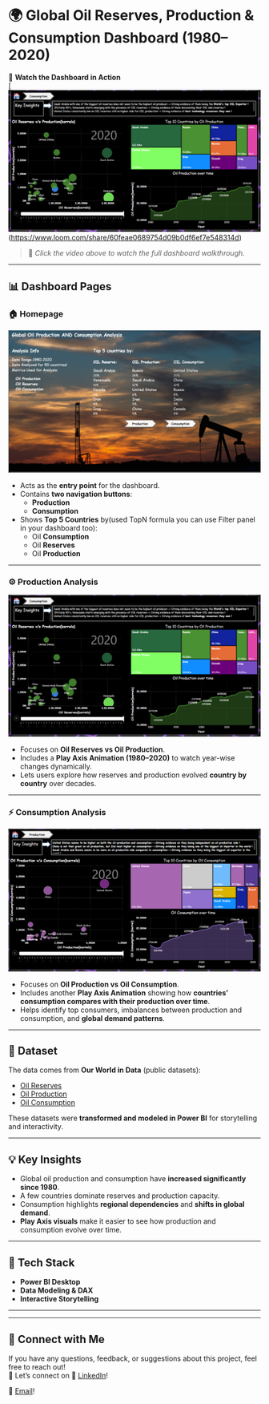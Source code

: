 # 🌍 Global Oil Reserves, Production & Consumption Dashboard (1980–2020)

🚀 **Watch the Dashboard in Action**  
[![Dashboard Demo](Pages/production.png)(https://www.loom.com/share/60feae0689754d09b0df6ef7e548314d)

> 🎥 *Click the video above to watch the full dashboard walkthrough.*

---

## 📊 Dashboard Pages

### 🏠 Homepage
![Homepage Screenshot](Pages/homepage.png)

- Acts as the **entry point** for the dashboard.  
- Contains **two navigation buttons**:  
  - **Production**  
  - **Consumption**  
- Shows **Top 5 Countries** by(used TopN formula you can use Filter panel in your dashboard too):
  - Oil **Consumption**  
  - Oil **Reserves**  
  - Oil **Production**  

---

### ⚙️ Production Analysis
![Production Screenshot](Pages/production.png)

- Focuses on **Oil Reserves vs Oil Production**.  
- Includes a **Play Axis Animation (1980–2020)** to watch year-wise changes dynamically.  
- Lets users explore how reserves and production evolved **country by country** over decades.  

---

### ⚡ Consumption Analysis
![Consumption Screenshot](Pages/consumption.png)

- Focuses on **Oil Production vs Oil Consumption**.  
- Includes another **Play Axis Animation** showing how **countries’ consumption compares with their production over time**.  
- Helps identify top consumers, imbalances between production and consumption, and **global demand patterns**.  

---

## 📂 Dataset

The data comes from **Our World in Data** (public datasets):

- [Oil Reserves](https://ourworldindata.org/grapher/oil-proved-reserves?country=~OWID_WRL)  
- [Oil Production](https://ourworldindata.org/grapher/oil-production-by-region)  
- [Oil Consumption](https://ourworldindata.org/grapher/oil-consumption-by-region-terawatt-hours-twh)  

These datasets were **transformed and modeled in Power BI** for storytelling and interactivity.

---

## 💡 Key Insights
- Global oil production and consumption have **increased significantly since 1980**.  
- A few countries dominate reserves and production capacity.  
- Consumption highlights **regional dependencies** and **shifts in global demand**.  
- **Play Axis visuals** make it easier to see how production and consumption evolve over time.  

---

## 📌 Tech Stack
- **Power BI Desktop**  
- **Data Modeling & DAX**  
- **Interactive Storytelling**  

---

---

## 🤝 Connect with Me  

If you have any questions, feedback, or suggestions about this project, feel free to reach out!  
💬 Let’s connect on
💼 [LinkedIn](https://www.linkedin.com/in/pradumnchauhan)!

📧 [Email](pradumnchauhan2812@gmail.com)!


